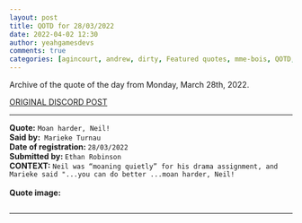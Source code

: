 ```yaml
---
layout: post
title: QOTD for 28/03/2022
date: 2022-04-02 12:30
author: yeahgamesdevs
comments: true
categories: [agincourt, andrew, dirty, Featured quotes, mme-bois, QOTD, Quotes]
---
```

<!-- wp:paragraph -->
<p>Archive of the quote of the day from Monday, March 28th, 2022. </p>
<!-- /wp:paragraph -->

<!-- wp:buttons {"layout":{"type":"flex","justifyContent":"left"}} -->
<div class="wp-block-buttons"><!-- wp:button {"textColor":"vivid-cyan-blue","align":"center","style":{"border":{"radius":"18px"}},"className":"is-style-fill"} -->
<div class="wp-block-button aligncenter is-style-fill"><a class="wp-block-button__link has-vivid-cyan-blue-color has-text-color wp-element-button" href="https://discord.com/channels/887052880782176266/958100064079839303/958157863585472543" style="border-radius:18px;">ORIGINAL DISCORD POST</a></div>
<!-- /wp:button --></div>
<!-- /wp:buttons -->

<!-- wp:separator {"align":"center","className":"is-style-wide"} -->
<hr class="wp-block-separator aligncenter has-alpha-channel-opacity is-style-wide" />
<!-- /wp:separator -->

<!-- wp:paragraph -->
<p><strong>Quote:</strong> <code>Moan harder, Neil!</code><br><strong>Said by:</strong><code> Marieke Turnau</code><br><strong>Date of registration: </strong><code>28/03/2022</code> <br><strong>Submitted by: </strong><code>Ethan Robinson</code><br><strong>CONTEXT:</strong> <code>Neil was “moaning quietly” for his drama assignment, and Marieke said "...you can do better ...moan harder, Neil!</code><br><br><strong>Quote image:</strong></p>
<!-- /wp:paragraph -->

<!-- wp:image {"id":92,"sizeSlug":"large","linkDestination":"none"} -->
<figure class="wp-block-image size-large"><img src="https://yeaharchives.files.wordpress.com/2022/04/image-5.png?w=435" alt="" class="wp-image-92" /></figure>
<!-- /wp:image -->

<!-- wp:separator {"className":"is-style-wide"} -->
<hr class="wp-block-separator has-alpha-channel-opacity is-style-wide" />
<!-- /wp:separator -->
